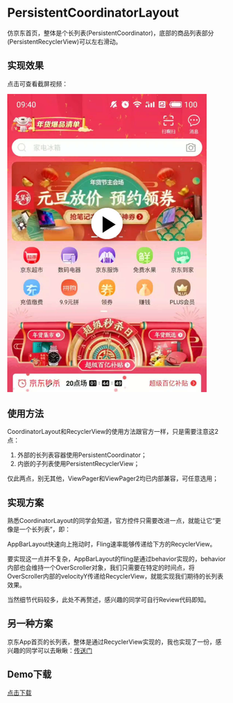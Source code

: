 # PersistentCoordinatorLayout
仿京东首页，整体是个长列表(PersistentCoordinator)，底部的商品列表部分(PersistentRecyclerView)可以左右滑动。

## 实现效果
点击可查看截屏视频：

<img src="capturedImage.jpg" width="460"/>

## 使用方法
CoordinatorLayout和RecyclerView的使用方法跟官方一样，只是需要注意这2点：
1. 外部的长列表容器使用PersistentCoordinator；
2. 内嵌的子列表使用PersistentRecyclerView；

仅此两点，别无其他，ViewPager和ViewPager2均已内部兼容，可任意选用；

## 实现方案
熟悉CoordinatorLayout的同学会知道，官方控件只需要改进一点，就能让它“更像是一个长列表”，即：

AppBarLayout快速向上拖动时，Fling速率能够传递给下方的RecyclerView。

要实现这一点并不复杂，AppBarLayout的fling是通过behavior实现的，behavior内部也会维持一个OverScroller对象，我们只需要在特定的时间点，将OverScroller内部的velocityY传递给RecyclerView，就能实现我们期待的长列表效果。

当然细节代码较多，此处不再赘述，感兴趣的同学可自行Review代码即知。

## 另一种方案
京东App首页的长列表，整体是通过RecyclerView实现的，我也实现了一份，感兴趣的同学可以去瞅瞅：[传送门](https://github.com/xmuSistone/PersistentCoordinatorLayout)

## Demo下载
[点击下载](https://github.com/xmuSistone/PersistentRecyclerView/blob/master/app-release.apk?raw=true)
